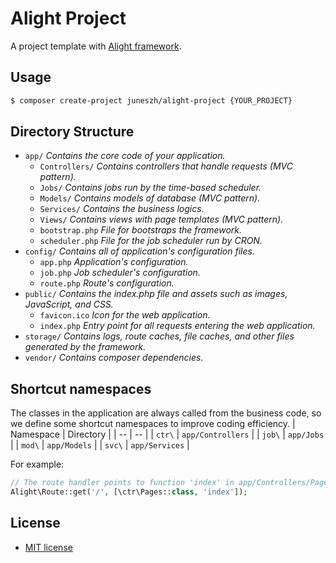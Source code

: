 # Alight Project
A project template with [Alight framework](https://github.com/juneszh/alight).

## Usage
```bash
$ composer create-project juneszh/alight-project {YOUR_PROJECT}
```

## Directory Structure
* `app/` *Contains the core code of your application.*
    * `Controllers/` *Contains controllers that handle requests (MVC pattern).*
    * `Jobs/` *Contains jobs run by the time-based scheduler.*
    * `Models/` *Contains models of database (MVC pattern).*
    * `Services/` *Contains the business logics.*
    * `Views/` *Contains views with page templates (MVC pattern).*
    * `bootstrap.php` *File for bootstraps the framework.*
    * `scheduler.php` *File for the job scheduler run by CRON.*
* `config/` *Contains all of application's configuration files.*
    * `app.php` *Application's configuration.*
    * `job.php` *Job scheduler's configuration.*
    * `route.php` *Route's configuration.*
* `public/` *Contains the index.php file and assets such as images, JavaScript, and CSS.*
    * `favicon.ico` *Icon for the web application.*
    * `index.php` *Entry point for all requests entering the web application.*
* `storage/` *Contains logs, route caches, file caches, and other files generated by the framework.*
* `vendor/` *Contains composer dependencies.*

## Shortcut namespaces
The classes in the application are always called from the business code, so we define some shortcut namespaces to improve coding efficiency.
| Namespace | Directory |
| -- | -- |
| `ctr\` | `app/Controllers` |
| `job\` | `app/Jobs` |
| `mod\` | `app/Models` |
| `svc\` | `app/Services` |

For example:
```php
// The route handler points to function 'index' in app/Controllers/Pages.php
Alight\Route::get('/', [\ctr\Pages::class, 'index']);
```

## License
* [MIT license](./LICENSE)